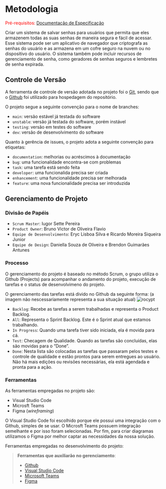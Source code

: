 
# Metodologia

<span style="color:red">Pré-requisitos: <a href="2-Especificação do Projeto.md"> Documentação de Especificação</a></span>

Criar um sistema de salvar senhas para usuários que permita que eles armazenem todas as suas senhas de maneira segura e fácil de acessar. Esse sistema pode ser um aplicativo de navegador que criptografa as senhas do usuário e as armazena em um cofre seguro na nuvem ou no dispositivo do usuário. O sistema também pode incluir recursos de gerenciamento de senha, como geradores de senhas seguros e lembretes de senha expirada.

## Controle de Versão

A ferramenta de controle de versão adotada no projeto foi o
[Git](https://git-scm.com/), sendo que o [Github](https://github.com)
foi utilizado para hospedagem do repositório.

O projeto segue a seguinte convenção para o nome de branches:

- `main`: versão estável já testada do software
- `unstable`: versão já testada do software, porém instável
- `testing`: versão em testes do software
- `dev`: versão de desenvolvimento do software

Quanto à gerência de issues, o projeto adota a seguinte convenção para
etiquetas:

- `documentation`: melhorias ou acréscimos à documentação
- `bug`: uma funcionalidade encontra-se com problemas
- `task`: uma tarefa está sendo feita
- `developer`: uma funcionalida precisa ser criada
- `enhancement`: uma funcionalidade precisa ser melhorada
- `feature`: uma nova funcionalidade precisa ser introduzida

## Gerenciamento de Projeto

### Divisão de Papéis

- `Scrum Master`: Iugor Sette Pereira
- `Product Owner`: Bruno Victor de Oliveira Flavio
- `Equipe de Desenvolvimento`: Eryc Lisboa Silva e Ricardo Moreira Siqueira Junior
- `Equipe de Design`: Daniella Souza de Oliveira e Brendon Guimarães Antunes

### Processo

O gerenciamento do projeto é baseado no método Scrum, o grupo utiliza o Github (Projects) para acompanhar o andamento do projeto, execução de tarefas e o status de desenvolvimeno do projeto.
 
O gerenciamento das tarefas está divido no Github da seguinte forma:
(a imagem não nescessariamente representa a sua situação atual)
![rocypt](https://user-images.githubusercontent.com/111783703/228105602-e881b879-cf5e-426c-88e7-44e91f67817e.PNG)

- `Backlog`: Recebe as tarefas a serem trabalhadas e representa o Product Backlog. 
- `All`: Representa o Sprint Backlog. Este é o Sprint atual que estamos trabalhando.
- `In Progress`: Quando uma tarefa tiver sido iniciada, ela é movida para cá.
- `Test`: Checagem de Qualidade. Quando as tarefas são concluídas, elas são movidas para o “Done”.
- `Done`: Nesta lista são colocadas as tarefas que passaram pelos testes e controle de qualidade e estão prontos para serem entregues ao usuário. Não há mais edições ou revisões necessárias, ela está agendada e pronta para a ação.

### Ferramentas

As ferramentas empregadas no projeto são:

- Visual Studio Code
- Microsft Teams
- Figma (_wireframing_)

O Visual Studio Code foi escolhido porque ele possui uma integração com o
Github, simples de se usar. O Microsft Teams possuem
integração semelhante e por isso foram selecionadas. Por fim, para criar
diagramas utilizamos o Figma por melhor captar as
necessidades da nossa solução.

Ferramentas empregadas no desenvolvimento do projeto:
 
> **Ferramentas que auxiliarão no gerenciamento**: 
> - [Github](https://github.com/)
> - [Visual Studio Code](https://code.visualstudio.com/)
> - [Microsoft Teams](www.microsoft.com/pt-br/microsoft-teams/group-chat-software)
> - [Figma](https://www.figma.com/)

